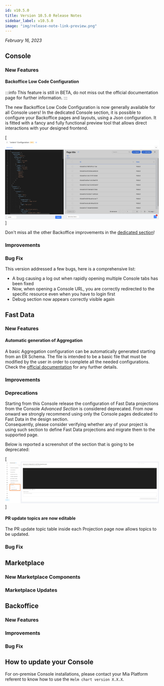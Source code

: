```yaml
---
id: v10.5.0
title: Version 10.5.0 Release Notes
sidebar_label: v10.5.0
image: "img/release-note-link-preview.png"
---
```


_February 16, 2023_

## Console

### New Features

#### Backoffice Low Code Configuration

:::info
This feature is still in BETA, do not miss out the official documentation page for further information.
:::

The new Backoffice Low Code Configuration is now generally available for all Console users!
In the dedicated Console section, it is possible to configure your Backoffice pages and layouts, using a Json configuration. It is fitted with a fancy and fully functional preview tool that allows direct interactions with your designed frontend.

[![Mia Platform Backoffice Low Code Configuration](./img/10.5/backoffice-config-low-code.png)]


Don't miss all the other Backoffice improvements in the [dedicated section](#backoffice)!

### Improvements 

### Bug Fix

This version addressed a few bugs, here is a comprehensive list:

* A bug causing a log out when rapidly opening multiple Console tabs has been fixed
* Now, when opening a Console URL, you are correctly redirected to the specific resource even when you have to login first
* Debug section now appears correctly visible again

## Fast Data

### New Features

#### Automatic generation of Aggregation

A basic Aggregation configuration can be automatically generated starting from an ER Schema. The file is intended to be a basic file that must be modified by the user in order to complete all the needed configurations. Check the [official documentation](../fast_data/configuration/single_view_creator/low_code#aggregation) for any further details.

### Improvements

### Deprecations

Starting from this Console release the configuration of Fast Data projections from the Console _Advanced Section_ is considered deprecated.
From now onward we strongly recommend using only the Console pages dedicated to Fast Data in the design section.  
Consequently, please consider verifying whether any of your project is using such section to define Fast Data projections and migrate
them to the supported page. 

Below is reported a screenshot of the section that is going to be deprecated:

[![Mia Platform Advanced Section - Fast Data section highlighted in orange](./img/10.5/advanced_section_fast_data.jpg)]

#### PR update topics are now editable

The PR update topic table inside each Projection page now allows topics to be updated.
 
### Bug Fix

## Marketplace

### New Marketplace Components

### Marketplace Updates

## Backoffice 

### New Features

### Improvements

### Bug Fix

## How to update your Console

For on-premise Console installations, please contact your Mia Platform referent to know how to use the `Helm chart version X.X.X`.
